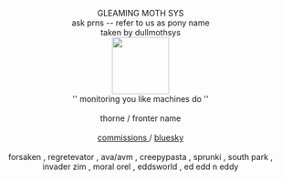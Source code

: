 <p align="center"> GLEAMING MOTH SYS <br> ask prns -- refer to us as pony name <br> taken by dullmothsys <br> <img src='https://files.catbox.moe/xx9ktq.png' height='100' width='100'><br> '' monitoring you like machines do ''<br><br> thorne / fronter name<br><br> <a href='https://thornecomms.carrd.co/'> commissions </a> / <a href='https://bsky.app/profile/thornebush.bsky.social'> bluesky </a> <br><br> forsaken , regretevator , ava/avm , creepypasta , sprunki , south park , invader zim , moral orel , eddsworld , ed edd n eddy </p>
